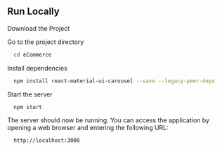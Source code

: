 ## Run Locally

Download the Project

Go to the project directory

```bash
  cd eCommerce
```

Install dependencies

```bash
  npm install react-material-ui-carousel --save --legacy-peer-deps
```

Start the server

```bash
  npm start
```

The server should now be running. You can access the application by opening a web browser and entering the following URL:

```bash
  http://localhost:3000
```
